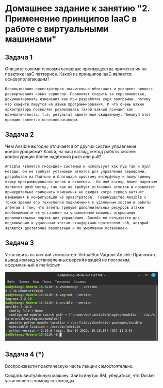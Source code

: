 # Домашнее задание к занятию "2. Применение принципов IaaC в работе с виртуальными машинами"

## Задача 1

Опишите своими словами основные преимущества применения на практике IaaC паттернов.
Какой из принципов IaaC является основополагающим?

`Использование оркестраторов значительно облегчает и ускоряет процесс развертывания новых сервисов. Позволяет следить за версионностью, документировать изменения как при разработке кода программы, потому что конфиги пишутся на языке программирования. И что очень важно оркестраторы позволяют реализовать такой важный принцип как идемпотентность, т.е. результат идентичный ожидаемому. Пожалуй этот принцип является основополагающим.` 

## Задача 2

Чем Ansible выгодно отличается от других систем управление конфигурациями?
Какой, на ваш взгляд, метод работы систем конфигурации более надёжный push или pull?

`Ansible является гибридной системой и использует как пуш так и пулл методы. Он не требует установки агентов для управления серверами, разработан на Пайтоне и благодаря простому интерфейсу и популярному языку программирования легок в освоении. 
На мой взгляд более надежным является push метод, так как не требует установки агентов и позволяет принудительно применить изменения не ожидая когда сервер вытянет изменения в конфигурации из оркестратора. 
Преимущество Ansible с точки зрения его технологии подключения к удаленным хостам и работы агентов в том, что агенты требуют дополнительных ресурсов атакже необходимости их установки на управляемые машины, открывания дополнительных портов для управления. Ансибл же пользуется для подключения к удаленным хостам стандартным протоколом ssh, который является достаточно безопасным и по умолчанию установлен.` 

## Задача 3

Установить на личный компьютер:
VirtualBox
Vagrant
Ansible
Приложить вывод команд установленных версий каждой из программ, оформленный в markdown.

![task3.png](image%2Ftask3.png)

## Задача 4 (*)

Воспроизвести практическую часть лекции самостоятельно.

Создать виртуальную машину.
Зайти внутрь ВМ, убедиться, что Docker установлен с помощью команды